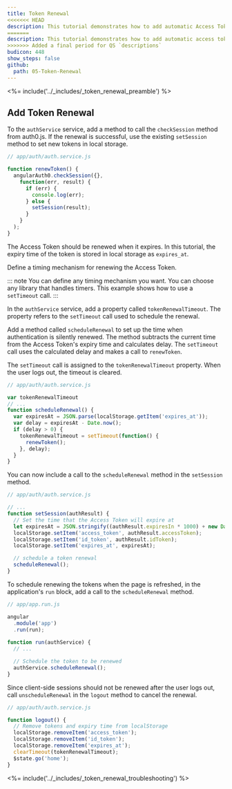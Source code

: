 ```yaml
---
title: Token Renewal
<<<<<<< HEAD
description: This tutorial demonstrates how to add automatic Access Token renewal to an application with Auth0
=======
description: This tutorial demonstrates how to add automatic access token renewal to an application with Auth0.
>>>>>>> Added a final period for QS `descriptions`
budicon: 448
show_steps: false
github:
  path: 05-Token-Renewal
---
```

<%= include('../_includes/_token_renewal_preamble') %>

## Add Token Renewal

To the `authService` service, add a method  to call the `checkSession` method from auth0.js. If the renewal is successful, use the existing `setSession` method to set new tokens in local storage.

```js
// app/auth/auth.service.js

function renewToken() {
  angularAuth0.checkSession({},
    function(err, result) {
      if (err) {
        console.log(err);
      } else {
        setSession(result);
      }
    }
  );
}
```

The Access Token should be renewed when it expires. In this tutorial, the expiry time of the token is stored in local storage as `expires_at`.

Define a timing mechanism for renewing the Access Token. 

::: note
You can define any timing mechanism you want. You can choose any library that handles timers. This example shows how to use a `setTimeout` call. 
:::

In the `authService` service, add a property called `tokenRenewalTimeout`. The property refers to the `setTimeout` call used to schedule the renewal.

Add a method called `scheduleRenewal` to set up the time when authentication is silently renewed.
The method subtracts the current time from the Access Token's expiry time and calculates delay. 
The `setTimeout` call uses the calculated delay and makes a call to `renewToken`.

The `setTimeout` call is assigned to the `tokenRenewalTimeout` property. When the user logs out, the timeout is cleared. 

```js
// app/auth/auth.service.js

var tokenRenewalTimeout
// ...
function scheduleRenewal() {
  var expiresAt = JSON.parse(localStorage.getItem('expires_at'));
  var delay = expiresAt - Date.now();
  if (delay > 0) {
    tokenRenewalTimeout = setTimeout(function() {
      renewToken();
    }, delay);
  }
}
```

You can now include a call to the `scheduleRenewal` method in the `setSession` method.

```js
// app/auth/auth.service.js

// ...
function setSession(authResult) {
  // Set the time that the Access Token will expire at
  let expiresAt = JSON.stringify((authResult.expiresIn * 1000) + new Date().getTime());
  localStorage.setItem('access_token', authResult.accessToken);
  localStorage.setItem('id_token', authResult.idToken);
  localStorage.setItem('expires_at', expiresAt);

  // schedule a token renewal
  scheduleRenewal();
}
```

To schedule renewing the tokens when the page is refreshed, in the application's `run` block, add a call to the `scheduleRenewal` method.

```js
// app/app.run.js

angular
  .module('app')
  .run(run);
  
function run(authService) {
  // ...

  // Schedule the token to be renewed
  authService.scheduleRenewal();
}
```

Since client-side sessions should not be renewed after the user logs out, call `unscheduleRenewal` in the `logout` method to cancel the renewal.

```js
// app/auth/auth.service.js

function logout() {
  // Remove tokens and expiry time from localStorage
  localStorage.removeItem('access_token');
  localStorage.removeItem('id_token');
  localStorage.removeItem('expires_at');
  clearTimeout(tokenRenewalTimeout);
  $state.go('home');
}
```

<%= include('../_includes/_token_renewal_troubleshooting') %>